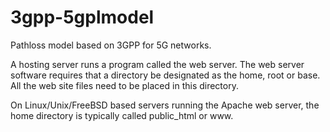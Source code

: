 # 3gpp-5gplmodel
Pathloss model based on 3GPP for 5G networks.

A hosting server runs a program called the web server. The web server software requires that a directory be designated as the home, root or base. All the web site files need to be placed in this directory.

On Linux/Unix/FreeBSD based servers running the Apache web server, the home directory is typically called public_html or www.
